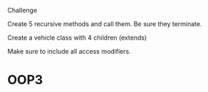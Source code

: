 Challenge

Create 5 recursive methods and call them. Be sure they terminate.

Create a vehicle class with 4 children (extends)

Make sure to include all access modifiers.

# OOP3
